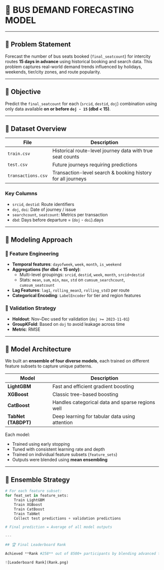 # 🚌 BUS DEMAND FORECASTING MODEL

--- 

## 🚀 Problem Statement

Forecast the number of bus seats booked (`final_seatcount`) for intercity routes **15 days in advance** using historical booking and search data. This problem captures real-world demand trends influenced by holidays, weekends, tier/city zones, and route popularity.

---

## 🎯 Objective

Predict the `final_seatcount` for each (`srcid`, `destid`, `doj`) combination using only data available **on or before `doj - 15` (dbd < 15)**.

---

## 📁 Dataset Overview

| File               | Description                                                  |
|--------------------|--------------------------------------------------------------|
| `train.csv`        | Historical route-level journey data with true seat counts    |
| `test.csv`         | Future journeys requiring predictions                        |
| `transactions.csv` | Transaction-level search & booking history for all journeys  |

### Key Columns
- `srcid`, `destid`: Route identifiers
- `doj`, `doi`: Date of journey / issue
- `searchcount`, `seatcount`: Metrics per transaction
- `dbd`: Days before departure = (`doj` - `doi`).days

---

## 🧠 Modeling Approach

### 🔀 Feature Engineering
- **Temporal features**: `dayofweek`, `week`, `month`, `is_weekend`
- **Aggregations (for dbd < 15 only)**:
  - Multi-level groupings: `srcid`, `destid`, `week`, `month`, `srcid+destid`
  - Stats: `mean`, `sum`, `min`, `max`, `std` on `cumsum_searchcount`, `cumsum_seatcount`
- **Lag Features**: `lag1`, `rolling_mean3`, `rolling_std3` per route
- **Categorical Encoding**: `LabelEncoder` for tier and region features

### 🧪 Validation Strategy
- **Holdout**: Nov–Dec used for validation (`doj >= 2023-11-01`)
- **GroupKFold**: Based on `doj` to avoid leakage across time
- **Metric**: RMSE

---

## 🤖 Model Architecture

We built an **ensemble of four diverse models**, each trained on different feature subsets to capture unique patterns.

| Model       | Description                                           |
|-------------|-------------------------------------------------------|
| **LightGBM**| Fast and efficient gradient boosting                  |
| **XGBoost** | Classic tree-based boosting                           |
| **CatBoost**| Handles categorical data and sparse regions well      |
| **TabNet (TABDPT)** | Deep learning for tabular data using attention  |

Each model:
- Trained using early stopping
- Tuned with consistent learning rate and depth
- Trained on individual feature subsets (`feature_sets`)
- Outputs were blended using **mean ensembling**

---

## 🔁 Ensemble Strategy

```python
# For each feature subset:
for feat_set in feature_sets:
    Train LightGBM
    Train XGBoost
    Train CatBoost
    Train TabNet
    Collect test predictions + validation predictions

# Final prediction = Average of all model outputs

---

## 🏆 Final Leaderboard Rank

Achieved **Rank #258** out of 8500+ participants by blending advanced tabular modeling with deep learning and robust validation techniques.

![Leaderboard Rank](Rank.png)



